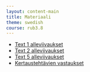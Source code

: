 ```yaml
---
layout: content-main
title: Materiaali
theme: swedish
course: rub3.8
---
```


- [Text 1 alleviivaukset](/media/rub3/text1_alleviivaukset.pdf)
- [Text 2 alleviivaukset](/media/rub3/text2_alleviivaukset.pdf)
- [Text 5 alleviivaukset](/media/rub3/text5_alleviivaukset_oikeat.pdf)
- [Kertaustehtävien vastaukset](/media/rub3/pronomini_kertauslauseet.pdf)
